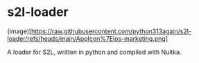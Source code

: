 # s2l-loader

(image)[https://raw.githubusercontent.com/python313again/s2l-loader/refs/heads/main/AppIcon%7Eios-marketing.png]

A loader for S2L, written in python and compiled with Nuitka.
